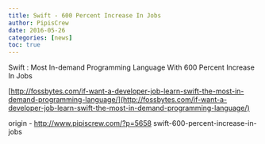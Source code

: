 ```yaml
---
title: Swift - 600 Percent Increase In Jobs
author: PipisCrew
date: 2016-05-26
categories: [news]
toc: true
---
```


Swift : Most In-demand Programming Language With 600 Percent Increase In Jobs

[http://fossbytes.com/if-want-a-developer-job-learn-swift-the-most-in-demand-programming-language/](http://fossbytes.com/if-want-a-developer-job-learn-swift-the-most-in-demand-programming-language/)

origin - http://www.pipiscrew.com/?p=5658 swift-600-percent-increase-in-jobs